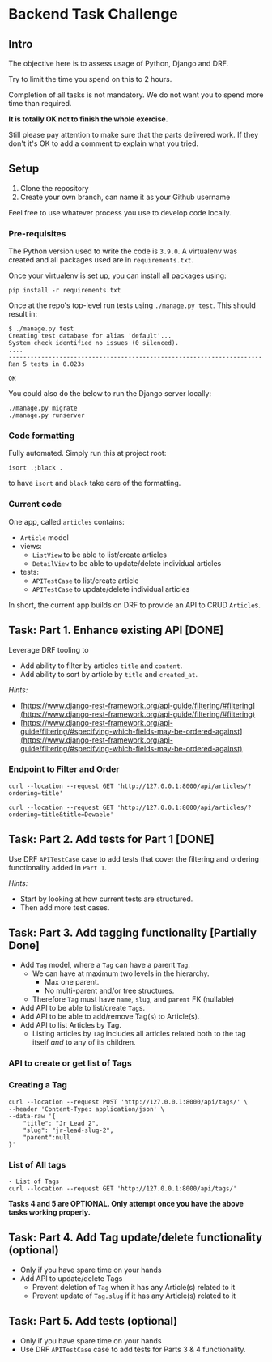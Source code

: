 # Backend Task Challenge

## Intro

The objective here is to assess usage of Python, Django and DRF.

Try to limit the time you spend on this to 2 hours.

Completion of all tasks is not mandatory. We do not want you to spend more time than required.

**It is totally OK not to finish the whole exercise.**

Still please pay attention to make sure that the parts delivered work. If they don't it's OK to add a comment to explain what you tried.

## Setup

1. Clone the repository
2. Create your own branch, can name it as your Github username

Feel free to use whatever process you use to develop code locally.

### Pre-requisites

The Python version used to write the code is `3.9.0`. A virtualenv was created and all packages used are in `requirements.txt`.

Once your virtualenv is set up, you can install all packages using:

```
pip install -r requirements.txt
```

Once at the repo's top-level run tests using `./manage.py test`. This should result in:

```
$ ./manage.py test                      
Creating test database for alias 'default'...
System check identified no issues (0 silenced).
....
----------------------------------------------------------------------
Ran 5 tests in 0.023s

OK
```

You could also do the below to run the Django server locally:

```
./manage.py migrate
./manage.py runserver
```

### Code formatting

Fully automated. Simply run this at project root:

```
isort .;black .
```

to have `isort` and `black` take care of the formatting.

### Current code

One app, called `articles` contains:

* `Article` model
* views:
  * `ListView` to be able to list/create articles
  * `DetailView` to be able to update/delete individual articles
* tests:
  * `APITestCase` to list/create article
  * `APITestCase` to update/delete individual articles

In short, the current app builds on DRF to provide an API to CRUD `Article`s.

## Task: Part 1. Enhance existing API [DONE]

Leverage DRF tooling to

* Add ability to filter by articles `title` and `content`.
* Add ability to sort by article by `title` and `created_at`.

*Hints:*

* [https://www.django-rest-framework.org/api-guide/filtering/#filtering](https://www.django-rest-framework.org/api-guide/filtering/#filtering)
* [https://www.django-rest-framework.org/api-guide/filtering/#specifying-which-fields-may-be-ordered-against](https://www.django-rest-framework.org/api-guide/filtering/#specifying-which-fields-may-be-ordered-against)

### Endpoint to Filter and Order

```
curl --location --request GET 'http://127.0.0.1:8000/api/articles/?ordering=title'

curl --location --request GET 'http://127.0.0.1:8000/api/articles/?ordering=title&title=Dewaele'
```

## Task: Part 2. Add tests for Part 1 [DONE]

Use DRF `APITestCase` case to add tests that cover the filtering and ordering functionality added in `Part 1`.

*Hints:*

* Start by looking at how current tests are structured.
* Then add more test cases.

## Task: Part 3. Add tagging functionality [Partially Done]

* Add `Tag` model, where a `Tag` can have a parent `Tag`.
  * We can have at maximum two levels in the hierarchy. 
    * Max one parent.
    * No multi-parent and/or tree structures.
  * Therefore `Tag` must have `name`, `slug`, and `parent` FK (nullable)
* Add API to be able to list/create `Tag`s.
* Add API to be able to add/remove Tag(s) to Article(s).
* Add API to list Articles by Tag.
  * Listing articles by `Tag` includes all articles related both to the tag itself *and* to any of its children.

### API to create or get list of Tags
### Creating a Tag
```
curl --location --request POST 'http://127.0.0.1:8000/api/tags/' \
--header 'Content-Type: application/json' \
--data-raw '{
    "title": "Jr Lead 2",
    "slug": "jr-lead-slug-2",
    "parent":null
}'
```
### List of All tags
```
- List of Tags
curl --location --request GET 'http://127.0.0.1:8000/api/tags/'
```


**Tasks 4 and 5 are OPTIONAL. Only attempt once you have the above tasks working properly.**

## Task: Part 4. Add Tag update/delete functionality (optional)

* Only if you have spare time on your hands
* Add API to update/delete Tags
  * Prevent deletion of `Tag` when it has any Article(s) related to it
  * Prevent update of `Tag.slug` if it has any Article(s) related to it


## Task: Part 5. Add tests (optional)

* Only if you have spare time on your hands
* Use DRF `APITestCase` case to add tests for Parts 3 & 4 functionality.
